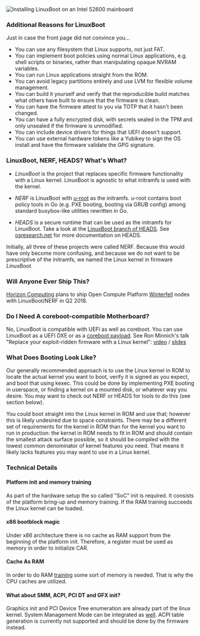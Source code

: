 ![Installing LinuxBoot on an Intel S2600 mainboard](images/s2600-flash.jpg)

### Additional Reasons for LinuxBoot

Just in case the front page did not convince you...

* You can use any filesystem that Linux supports, not just FAT.
* You can implement boot policies using normal Linux applications, e.g.
  shell scripts or binaries, rather than manipulating opaque NVRAM variables.
* You can run Linux applications straight from the ROM.
* You can avoid legacy partitions entirely and use LVM for flexible volume
  management.
* You can build it yourself and verify that the reproducible build matches what
  others have built to ensure that the firmware is clean.
* You can have the firmware attest to you via TOTP that it hasn't been changed.
* You can have a fully encrypted disk, with secrets sealed in the TPM and only
  unsealed if the firmware is unmodified.
* You can include device drivers for things that UEFI doesn't support.
* You can use external hardware tokens like a Yubikey to sign the OS install
  and have the firmware validate the GPG signature.

### LinuxBoot, NERF, HEADS? What's What?

*   *LinuxBoot* is the project that replaces specific firmware functionality
    with a Linux kernel. LinuxBoot is agnostic to what initramfs is used with
    the kernel.

*   *NERF* is LinuxBoot with [u-root](https://github.com/u-root/u-root) as the
    initramfs. u-root contains boot policy tools in Go (e.g. PXE booting,
    booting via GRUB config) among standard busybox-like utilities rewritten in
    Go.

*   *HEADS* is a secure runtime that can be used as the initramfs for LinuxBoot.
    Take a look at the [LinuxBoot branch of
    HEADS](https://github.com/osresearch/heads/tree/nerf). See
    [osresearch.net](http://osresearch.net/) for more documentation on HEADS.

Initially, all three of these projects were called NERF. Because this would have
only become more confusing, and because we do not want to be prescriptive of the
initramfs, we named the Linux kernel in firmware *LinuxBoot*.

### Will Anyone Ever Ship This?

[Horizon Computing](http://www.horizon-computing.com) plans to ship Open
Compute Platform
[Winterfell](http://www.horizon-computing.com/?project=winterfell) nodes with
LinuxBoot/NERF in Q2 2018.

### Do I Need A coreboot-compatible Motherboard?

No, LinuxBoot is compatible with UEFI as well as coreboot. You can use
LinuxBoot as a UEFI DXE or as a [coreboot
payload](https://review.coreboot.org/#/c/coreboot/+/23071/). See Ron Minnich's
talk "Replace your exploit-ridden firmware with a Linux kernel":
[video](https://www.youtube.com/watch?v=iffTJ1vPCSo) /
[slides](https://schd.ws/hosted_files/osseu17/84/Replace%20UEFI%20with%20Linux.pdf)

### What Does Booting Look Like?

Our generally recommended approach is to use the Linux kernel in ROM to locate
the actual kernel you want to boot, verify it is signed as you expect, and boot
that using kexec. This could be done by implementing PXE booting in userspace,
or finding a kernel on a mounted disk, or whatever way you desire. You may want
to check out NERF or HEADS for tools to do this (see section below).

You could boot straight into the Linux kernel in ROM and use that; however this
is likely undesired due to space constraints. There may be a different set of
requirements for the kernel in ROM than for the kernel you want to run in
production: the kernel in ROM needs to fit in ROM and should contain the
smallest attack surface possible, so it should be compiled with the lowest
common denominator of kernel features you need. That means it likely lacks
features you may want to use in a Linux kernel.

### Technical Details

#### Platform init and memory training

As part of the hardware setup the so called "SoC" init is required. It consists
of the platform bring-up and memory training. If the RAM training succeeds the
Linux kernel can be loaded.

#### x86 bootblock magic

Under x86 architecture there is no cache as RAM support from the beginning of
the platform init. Therefore, a register must be used as memory in order to
initialize CAR.

#### Cache As RAM

In order to do RAM [training](https://www.youtube.com/watch?v=h-Lkkg03Erk) some
sort of memory is needed. That is why the CPU caches are utilized.

#### What about SMM, ACPI, PCI DT and GFX init?

Graphics init and PCI Device Tree enumeration are already part of the linux
kernel. System Management Mode can be integrated as
[well](https://www.youtube.com/watch?v=6GEaw4msq6g). ACPI table generation is
currently not supported and should be done by the firmware instead.
